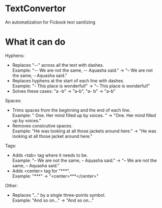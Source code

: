 # TextConvertor
An automatization for Ficbook text sanitizing 

# What it can do

Hyphens: 
* Replaces "--" across all the text with dashes.<br>Example: "-- We are not the same, -- Aquasha said." -> "– We are not the same, – Aquasha said."
* Replaces hyphens at the start of each line with dashes.<br>Example: "- This place is wonderful!" -> "– This place is wonderful!"
* Solves these cases: "a -b" -> "a-b", "a- b" -> "a-b"

Spaces: 
* Trims spaces from the beginning and the end of each line.<br>Example: " One. Her mind filled up by voices. " -> "One. Her mind filled up by voices."
* Removes consicutive spaces.<br>Example: "He    was looking at   all those jackets  around here." -> "He was looking at all those jacket around here."

Tags:
* Adds \<tab\> tag where it needs to be.<br>Example: "– We are not the same, – Aquasha said." -> "<tab>– We are not the same, – Aquasha said."
* Adds \<center\> tag for "\*\*\*".<br>Example: "\*\*\*" -> "\<center\>\*\*\*\<\/center\>" 
  
Other: 
* Replaces "..." by a single three-points symbol.<br>Example: "And so on..." -> "And so on…"
